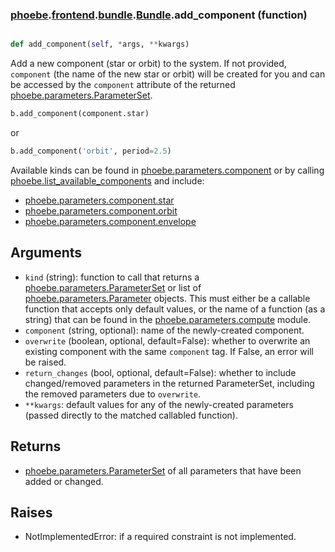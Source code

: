 ### [phoebe](phoebe.md).[frontend](phoebe.frontend.md).[bundle](phoebe.frontend.bundle.md).[Bundle](phoebe.frontend.bundle.Bundle.md).add_component (function)


```py

def add_component(self, *args, **kwargs)

```



Add a new component (star or orbit) to the system.  If not provided,
`component` (the name of the new star or orbit) will be created for
you and can be accessed by the `component` attribute of the returned
[phoebe.parameters.ParameterSet](phoebe.parameters.ParameterSet.md).

```py
b.add_component(component.star)
```

or

```py
b.add_component('orbit', period=2.5)
```

Available kinds can be found in [phoebe.parameters.component](phoebe.parameters.component.md) or by calling
[phoebe.list_available_components](phoebe.list_available_components.md) and include:
* [phoebe.parameters.component.star](phoebe.parameters.component.star.md)
* [phoebe.parameters.component.orbit](phoebe.parameters.component.orbit.md)
* [phoebe.parameters.component.envelope](phoebe.parameters.component.envelope.md)

Arguments
----------
* `kind` (string): function to call that returns a
     [phoebe.parameters.ParameterSet](phoebe.parameters.ParameterSet.md) or list of
     [phoebe.parameters.Parameter](phoebe.parameters.Parameter.md) objects.  This must either be a
     callable function that accepts only default values, or the name
     of a function (as a string) that can be found in the
     [phoebe.parameters.compute](phoebe.parameters.compute.md) module.
* `component` (string, optional): name of the newly-created component.
* `overwrite` (boolean, optional, default=False): whether to overwrite
    an existing component with the same `component` tag.  If False,
    an error will be raised.
* `return_changes` (bool, optional, default=False): whether to include
    changed/removed parameters in the returned ParameterSet, including
    the removed parameters due to `overwrite`.
* `**kwargs`: default values for any of the newly-created parameters
    (passed directly to the matched callabled function).

Returns
---------
* [phoebe.parameters.ParameterSet](phoebe.parameters.ParameterSet.md) of all parameters that have been added
    or changed.

Raises
----------
* NotImplementedError: if a required constraint is not implemented.

